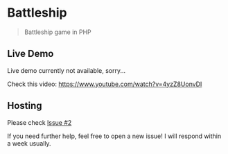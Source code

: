 # Battleship

> Battleship game in PHP

## Live Demo

Live demo currently not available, sorry...

Check this video: https://www.youtube.com/watch?v=4yzZ8UonvDI

## Hosting

Please check [Issue #2](https://github.com/codergautam/battleship/issues/2)

If you need further help, feel free to open a new issue! I will respond within a week usually.
